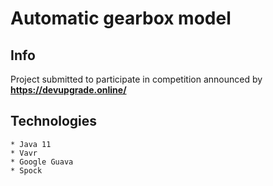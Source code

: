 # Automatic gearbox model

## Info
Project submitted to participate in competition announced by **https://devupgrade.online/**

## Technologies

    * Java 11
    * Vavr
    * Google Guava
    * Spock